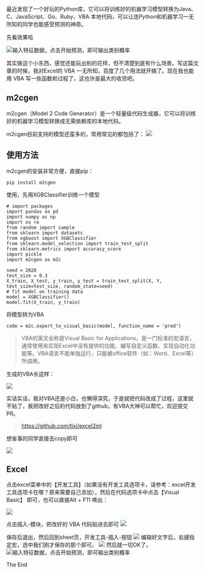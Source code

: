 最近发现了一个好玩的Python库，它可以将训练好的机器学习模型转换为Java、C、JavaScript、Go、Ruby，VBA 本地代码，可以让连Python和机器学习一无所知的同学也能感受预测的神奇。

先看效果哈

![输入特征数据，点击开始预测，即可输出类别概率](https://my-wechat.oss-cn-beijing.aliyuncs.com/bad22_20220301233407.gif)

其实做这个小东西，感觉还能玩出别的花样，但不清楚到底有什么场景。写这篇文章的时候，我对Excel的 VBA 一无所知，百度了几个用法就开搞了。现在我也能用 VBA 写一些函数和过程了，这也许是最大的收货吧。

## m2cgen

m2cgen（Model 2 Code Generator）是一个轻量级代码生成器，它可以将训练好的机器学习模型转换成无需依赖库的本地代码。

m2cgen目前支持的模型还蛮多的，常用常见的都包括了：
![](https://my-wechat.oss-cn-beijing.aliyuncs.com/m2cgen%20Supported%20Models_20220302095402.png)

## 使用方法

m2cgen的安装非常方便，直接pip：

```
pip install m2cgen
```

使用，先用XGBClassifier训练一个模型
```
# import packages
import pandas as pd
import numpy as np
import os re
from random import sample
from sklearn import datasets
from xgboost import XGBClassifier
from sklearn.model_selection import train_test_split
from sklearn.metrics import accuracy_score
import pickle
import m2cgen as m2c

seed = 2020
test_size = 0.3
X_train, X_test, y_train, y_test = train_test_split(X, Y, test_size=test_size, random_state=seed)
# fit model on training data
model = XGBClassifier()
model.fit(X_train, y_train)
```
将模型转为VBA
```
code = m2c.export_to_visual_basic(model, function_name = 'pred')
```
>VBA的英文全称是Visual Basic for Applications，是一门标准的宏语言，通常使用来实现Excel中没有提供的功能、编写自定义函数、实现自动化功能等。VBA语言不能单独运行，只能被office软件（如：Word、Excel等）所调用。

生成的VBA长这样：

![](https://my-wechat.oss-cn-beijing.aliyuncs.com/Screen%20Shot%202022-03-02%20at%2010.03.01%20AM_20220302100330.png)

实话实话，我对VBA还是小白，也懒得深究，于是就把代码改成了过程，这里就不贴了，我把改好之后的代码放到了github。有VBA大神可以帮忙，欢迎提交 PR。

>https://github.com/tjxj/excel2ml

想省事的同学直接去copy即可

![](https://my-wechat.oss-cn-beijing.aliyuncs.com/Screen%20Shot%202022-03-02%20at%203.37.29%20PM_20220302153818.png)

## Excel
点击excel菜单中的【开发工具】（如果没有开发工具选项卡，请参考：excel开发工具选项卡在哪？原来需要自己添加），然后在代码选项卡中点击【Visual Basic】 即可，也可以直接Alt + F11 唤出：


![](https://my-wechat.oss-cn-beijing.aliyuncs.com/image_20220302181625.png)

点击插入-模块，把改好的 VBA 代码贴进去即可
![](https://my-wechat.oss-cn-beijing.aliyuncs.com/1646216134(1)_20220302181543.png)


保存后退出，然后回到sheet页，开发工具-插入-按钮
![](https://my-wechat.oss-cn-beijing.aliyuncs.com/1646215993(1)_20220302181333.png)
编辑好文字后，右键指定宏，选中我们刚才保存的那个即可。
![](https://my-wechat.oss-cn-beijing.aliyuncs.com/image_20220302181905.png)
然后就一切OK了。
![输入特征数据，点击开始预测，即可输出类别概率](https://my-wechat.oss-cn-beijing.aliyuncs.com/bad22_20220301233407.gif)

The End